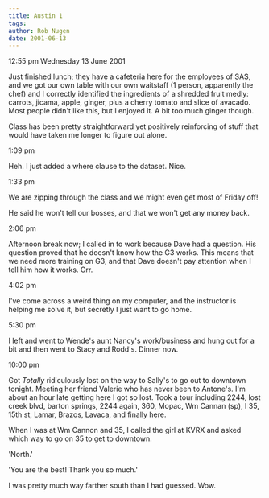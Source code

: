 ```yaml
---
title: Austin 1
tags: 
author: Rob Nugen
date: 2001-06-13
---
```


<p class=date>12:55 pm Wednesday 13 June 2001</p>

<p>Just finished lunch; they have a cafeteria here for the employees
of SAS, and we got our own table with our own waitstaff (1 person,
apparently the chef) and I correctly identified the ingredients of a
shredded fruit medly: carrots, jicama, apple, ginger, plus a cherry
tomato and slice of avacado.  Most people didn't like this, but I
enjoyed it.  A bit too much ginger though.</p>

<p>Class has been pretty straightforward yet positively reinforcing of
stuff that would have taken me longer to figure out alone.</p>

<p class=date>1:09 pm</p>

<p>Heh.  I just added a where clause to the dataset.  Nice.</p>

<p class=date>1:33 pm</p>

<p>We are zipping through the class and we might even get most of
Friday off!</p>

<p>He said he won't tell our bosses, and that we won't get any money
back.</p>

<p class=date>2:06 pm </p>

<p>Afternoon break now; I called in to work because Dave had a
question.  His question proved that he doesn't know how the G3 works.
This means that we need more training on G3, and that Dave doesn't pay
attention when I tell him how it works.  Grr.</p>

<p class=date>4:02 pm</p>

<p>I've come across a weird thing on my computer, and the instructor
is helping me solve it, but secretly I just want to go home.</p>

<p class=date>5:30  pm</p>

<p>I left and went to Wende's aunt Nancy's work/business and hung out
for a bit and then went to Stacy and Rodd's.  Dinner now.</p>

<p class=date>10:00 pm</p>

<p>Got <em>Totally</em> ridiculously lost on the way to Sally's to go
out to downtown tonight.  Meeting her friend Valerie who has never
been to Antone's.  I'm about an hour late getting here I got so lost.
Took a tour including 2244, lost creek blvd, barton springs, 2244
again, 360, Mopac, Wm Cannan (sp), I 35, 15th st, Lamar, Brazos,
Lavaca, and finally here.</p>

<p>When I was at Wm Cannon and 35, I called the girl at KVRX and asked
which way to go on 35 to get to downtown.</p>

<p>'North.'</p>

<p>'You are the best!  Thank you so much.'</p>

<p>I was pretty much way farther south than I had guessed.  Wow.</p>
